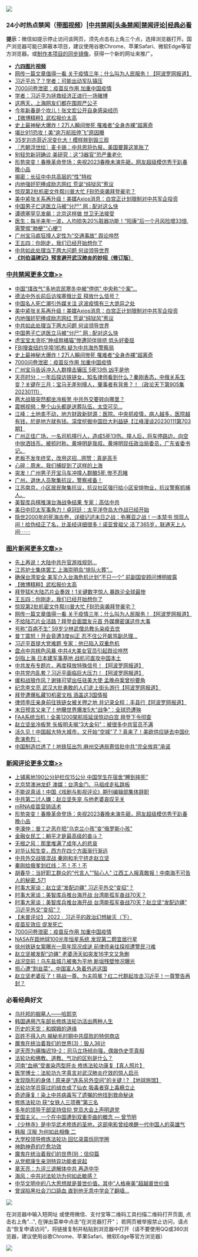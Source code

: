 ![](https://raw.githubusercontent.com/jsvpn/jsproxy/dev/64photo/fqnews-qr.jpg)

<div id="tt">
<h3>24小时热点禁闻（<a href="https://aaa.v2dns.tk/?QAjUl=BgRp5UNKRn&T5Vk=fPVH&Q59Ab=WxGE" target="_blank">带图视频</a>）|<a href="#%E4%B8%AD%E5%85%B1%E7%A6%81%E9%97%BB%E6%9B%B4%E5%A4%9A%E6%96%87%E7%AB%A0">中共禁闻</a>|<a href="#%E5%9B%BE%E7%89%87%E6%96%B0%E9%97%BB%E6%9B%B4%E5%A4%9A%E6%96%87%E7%AB%A0">头条禁闻</a>|<a href="#%E6%96%B0%E9%97%BB%E8%AF%84%E8%AE%BA%E6%9B%B4%E5%A4%9A%E6%96%87%E7%AB%A0">禁闻评论|<a href="#%E5%BF%85%E7%9C%8B%E7%BB%8F%E5%85%B8%E5%A5%BD%E6%96%87">经典必看</a></h3>
<div><b>提示：</b>微信如提示停止访问该网页，须先点击右上角三个点，选择浏览器打开。国产浏览器可能已屏蔽本项目，建议使用谷歌Chrome、苹果Safari、微软Edge等官方浏览器。或<a href="%E5%88%B6%E4%BD%9Cgit%E7%A6%81%E9%97%BB%E9%95%9C%E5%83%8F.md">制作本项目的同步镜像</a>，获得一个新的网址来推广。</div>
<ul>
<li><b><a href="http://d2.v2rss.gq/64.mp4" target="_blank">六四图片视频</a></b></li>
<li><a href="/topimagenews/20230112/1835529.md">网传一篇文章值得一看 关于疫情三年：什么叫为人民服务！【阿波罗网报道】</a></li>
<li><a href="/baitai/20230112/1835541.md">习近平怂了？学者：可能出动军队镇压</a></li>
<li><a href="/comments/20230112/1835315.md">7000问卷泄密：疫苗反作用 加重中国疫情</a></li>
<li><a href="/baitai/20230113/1835708.md">学者：习近平为拯救经济正进行一场赌博</a></li>
<li><a href="/cnnews/20230113/1835758.md">这两天，上海网友们都在围观严公子</a></li>
<li><a href="/cnnews/20230113/1835760.md">今年新春是个坎儿！张文宏公开自身感染经历</a></li>
<li><a href="/topimagenews/20230113/1835827.md">【微博精粹】武松报价太高</a></li>
<li><a href="/cbnews/20230112/1835573.md">史上最神秘大爆炸！2万人瞬间惨死 罹难者“全身赤裸”超离奇</a></li>
<li><a href="/cnnews/20230113/1835646.md">堪比911恐攻！美“逾万航班停飞”原因曝</a></li>
<li><a href="/yule/20230113/1835672.md">35岁刘亦菲近况变化大！模样胖到毁三观</a></li>
<li><a href="/ssgc/20230113/1835787.md">〖兲朝浮世绘〗麦卡锡：中共恩将仇报，美国要算这笔账了</a></li>
<li><a href="/cnnews/20230113/1835633.md">别轻忽新冠确诊 美研究：这“3器官”恐严重老化</a></li>
<li><a href="/comments/20230113/1835825.md">形势突变！春晚革命登场：央视2023春晚未演先砸，网友超级模仿秀干趴春晚小品</a></li>
<li><a href="/lifebaike/20230113/1835704.md">揭密：长征中中共高层的“性”特权</a></li>
<li><a href="/cbnews/20230113/1835792.md">内地强奸犯捧成励志网红 荒诞“纯狱风”惹议</a></li>
<li><a href="/topimagenews/20230112/1835582.md">惊现第2批机密文件帮川普大忙 FBI恐突袭拜登豪宅？</a></li>
<li><a href="/cbnews/20230113/1835793.md">美中紧张关系再升级！美媒Axios消息：白宫正计划限制对中共军企投资</a></li>
<li><a href="/cbnews/20230113/1835680.md">中国男子亡送医立马被“分尸” 网 : 配对这么快</a></li>
<li><a href="/baitai/20230113/1835720.md">谭德塞罕见发飙：北京这样做 世卫无法接受</a></li>
<li><a href="/sohnews/20230112/1835536.md">医生：每半来年一波，人均损失20%脏器功能！“阳康”后一个月风险增33倍,需警惕“肺梗”“心梗”!</a></li>
<li><a href="/ssgc/20230113/1835601.md">广州宝马疯狂撞人定性为“交通事故” 舆论哗然</a></li>
<li><a href="/topimagenews/20230113/1835791.md">王五四：你刚走，我们已经开始想你了</a></li>
<li><a href="/cbnews/20230113/1835689.md">中共如此处理当下两大问题 何谈领导世界</a></li>
<li><b><a href="/comments/20200207/1272816.md" target="_blank">《刘伯温碑记》预言避开武汉肺炎的妙招（修订版）</a></b></li>
</ul>
</div>

<div class="catlist">
<h3><a href="/cbnews/" target="_blank">中共禁闻</a><span><a href="/cbnews/" target="_blank" rel="nofollow">更多文章>></a></span></h3>
<ul>
<li><a href="/cbnews/20230113/1835921.md" target="_blank">中国“煤改气”多地农民寒冬中被“停供” 中央称“个案”…</a></li>
<li><a href="/cbnews/20230113/1835880.md" target="_blank">德法中外长前后访埃塞俄比亚 释放什么信号？</a></li>
<li><a href="/cbnews/20230113/1835812.md" target="_blank">中国名人死亡潮引外媒关注 这波疫情有三大诡异之处</a></li>
<li><a href="/cbnews/20230113/1835793.md" target="_blank">美中紧张关系再升级！美媒Axios消息：白宫正计划限制对中共军企投资</a></li>
<li><a href="/cbnews/20230113/1835792.md" target="_blank">内地强奸犯捧成励志网红 荒诞“纯狱风”惹议</a></li>
<li><a href="/cbnews/20230113/1835689.md" target="_blank">中共如此处理当下两大问题 何谈领导世界</a></li>
<li><a href="/cbnews/20230113/1835680.md" target="_blank">中国男子亡送医立马被“分尸” 网 : 配对这么快</a></li>
<li><a href="/cbnews/20230113/1835630.md" target="_blank">虎宝宝太贪吃“肿成胖橘猫”惨遭同伴排挤 低头好委屈</a></li>
<li><a href="/cbnews/20230113/1835608.md" target="_blank">FBI搜查纽约华埠1机构 疑为中共海外警察局</a></li>
<li><a href="/cbnews/20230112/1835573.md" target="_blank">史上最神秘大爆炸！2万人瞬间惨死 罹难者“全身赤裸”超离奇</a></li>
<li><a href="/comments/20230112/1835315.md" target="_blank">7000问卷泄密：疫苗反作用 加重中国疫情</a></li>
<li><a href="/cbnews/20230112/1835384.md" target="_blank">广州宝马告诉冲入人群撞击辗压 5死13伤 凶手是他</a></li>
<li><a href="/cbnews/20230112/1835379.md" target="_blank">天亮时分：一年后探访铁链女，知名律师看到什么？秦刚表态，中俄关系生变？关键在三月；宝马无差别撞人，肇事者有背景？！（政论天下第905集 20230111）</a></li>
<li><a href="/cbnews/20230112/1835333.md" target="_blank">两大战狼突然都坐冷板凳 中共外交要转向哪里？</a></li>
<li><a href="/cbnews/20230112/1835319.md" target="_blank">震撼视频：整个山头都是送葬队伍，太空可见…</a></li>
<li><a href="/cbnews/20230112/1835302.md" target="_blank">江峰：土地卖不动，地方财政新财源：医院。中央抓疫情，病人越多，医院越有钱，於是地方就有钱。深度挖掘中国巨大利益链【江峰漫谈20230111第703期】</a></li>
<li><a href="/comments/20230112/1835292.md" target="_blank">广州正佳广场，一名司机撞行人，造成5死13伤。撞人后，将车停路边，向空中抛洒钱币。被抓时称，黄坤明是我叔。黄坤明现任政治局委员，广东省委书记。</a></li>
<li><a href="/cbnews/20230112/1835226.md" target="_blank">老板不发年终奖，改用这招…网赞：真是高手</a></li>
<li><a href="/cbnews/20230112/1835213.md" target="_blank">心碎：周末，我们捕捉到了这样的上海</a></li>
<li><a href="/cbnews/20230112/1835212.md" target="_blank">突发！广州男子开宝马车冲撞人群酿5死,惨不忍睹</a></li>
<li><a href="/comments/20230112/1835210.md" target="_blank">广州，退休人员聚集抗议，警察戒备！</a></li>
<li><a href="/comments/20230112/1835209.md" target="_blank">江苏南京，小区居民聚集抗议，抗议社区强行给小区安排物业，抗议警察抓捕人。</a></li>
<li><a href="/cbnews/20230112/1835145.md" target="_blank">美智库兵棋推演台海战争结果 专家：高估中共</a></li>
<li><a href="/cbnews/20230111/1835092.md" target="_blank">美日中印太军事角力！卓冠廷：太平洋夺岛大作战已经开始</a></li>
<li><a href="/comments/20230111/1835061.md" target="_blank">隐世2000年的死海古卷，详细记述末日之战：弥赛亚之战！一本禁书 惊现人间！给伪经正了名，比圣经详细很多！诺亚曾祖父 活了365岁，联通天上人间⋯⋯</a></li>

</ul>
</div>
<div class="catlist">
<h3><a href="/topimagenews/" target="_blank">图片新闻</a><span><a href="/topimagenews/" target="_blank" rel="nofollow">更多文章>></a></span></h3>
<ul>
<li><a href="/topimagenews/20230113/1835928.md" target="_blank">先上再说！大陆中共升官游戏规则…</a></li>
<li><a href="/topimagenews/20230113/1835892.md" target="_blank">江苏护士集体罢工 上海崇明岛“排队火葬”…</a></li>
<li><a href="/topimagenews/20230113/1835861.md" target="_blank">确保台湾安全 美军介入台海危机计划“不只一个” 前副国安顾问博明披露</a></li>
<li><a href="/topimagenews/20230113/1835827.md" target="_blank">【微博精粹】武松报价太高</a></li>
<li><a href="/topimagenews/20230113/1835813.md" target="_blank">拜登猛K大陆芯片业奏效！1关键数字惊人 暴跌沦全球最惨</a></li>
<li><a href="/topimagenews/20230113/1835791.md" target="_blank">王五四：你刚走，我们已经开始想你了</a></li>
<li><a href="/topimagenews/20230112/1835582.md" target="_blank">惊现第2批机密文件帮川普大忙 FBI恐突袭拜登豪宅？</a></li>
<li><a href="/topimagenews/20230112/1835529.md" target="_blank">网传一篇文章值得一看 关于疫情三年：什么叫为人民服务！【阿波罗网报道】</a></li>
<li><a href="/topimagenews/20230112/1835495.md" target="_blank">不给陆芯片业活路？拜登会面盟友元首 外媒爆密谋这件大事</a></li>
<li><a href="/topimagenews/20230112/1835488.md" target="_blank">号称“百病不生” 59岁少林武僧总教头染疫去世</a></li>
<li><a href="/topimagenews/20230112/1835486.md" target="_blank">普丁震怒！开会竟遭3度纠正 忍不住公开飙骂副总理…</a></li>
<li><a href="/topimagenews/20230112/1835455.md" target="_blank">习近平首提大党难题 专家：他已陷入双重危机</a></li>
<li><a href="/topimagenews/20230112/1835435.md" target="_blank">盘点中共桃色风暴 中共4大美女官员引起舆论哗然</a></li>
<li><a href="/topimagenews/20230112/1835432.md" target="_blank">剑指上海 日本建军事基地 战机可直攻中国本土</a></li>
<li><a href="/topimagenews/20230112/1835359.md" target="_blank">中共发布专题片，再度释放特殊信号！【阿波罗网报道】</a></li>
<li><a href="/topimagenews/20230112/1835358.md" target="_blank">中共党内乱套？习近平面临巨大压力！【阿波罗网报道】</a></li>
<li><a href="/topimagenews/20230112/1835269.md" target="_blank">缓和战狼作风？谢锋可望出任驻美大使 孟晚舟案曾扮要角</a></li>
<li><a href="/topimagenews/20230112/1835191.md" target="_blank">纪念李文亮 武汉大批勇敢的人们走上街头游行【阿波罗网报道】</a></li>
<li><a href="/topimagenews/20230112/1835148.md" target="_blank">拜登遭爆私藏10机密文档 涵盖这3国情报</a></li>
<li><a href="/topimagenews/20230111/1835125.md" target="_blank">律师李庄亲身前往铁链女被关押之地 并记录全程：丰县行【阿波罗网报道】</a></li>
<li><a href="/topimagenews/20230111/1835114.md" target="_blank">末日预言又来了！他曝世界爆发5大“战争”：全球恐遭殃</a></li>
<li><a href="/topimagenews/20230111/1835098.md" target="_blank">FAA系统当机！全美1200架航班延误惊动白宫 拜登下令彻查</a></li>
<li><a href="/topimagenews/20230111/1835090.md" target="_blank">赵立坚坐冷板凳 矢板明夫揭“3大金句”：被很多中共官员不满</a></li>
<li><a href="/topimagenews/20230111/1835053.md" target="_blank">活久见！中国超大特大城市，又开始“空城”了？真来了！美欧供应链去中国化愈演愈烈；</a></li>
<li><a href="/topimagenews/20230111/1835037.md" target="_blank">中国制造烂透了！地铁狂出包 麻州交通局寄信批中共“完全放弃”承诺</a></li>

</ul>
</div>
<div class="catlist">
<h3><a href="/comments/" target="_blank">新闻评论</a><span><a href="/comments/" target="_blank" rel="nofollow">更多文章>></a></span></h3>
<ul>
<li><a href="/comments/20230113/1835938.md" target="_blank">上铺离地190公分护栏仅15公分 中国学生在宿舍“睡到摔死”</a></li>
<li><a href="/comments/20230113/1835937.md" target="_blank">北京禁澳洲龙虾 澳媒：台湾金门、马祖成走私跳板</a></li>
<li><a href="/comments/20230113/1835927.md" target="_blank">不能说真话！中国《戏剧与影视评论》期刊编辑部集体辞职</a></li>
<li><a href="/comments/20230113/1835868.md" target="_blank">中共第二讨人嫌：赵立坚失宠 与他老婆哀叹无关</a></li>
<li><a href="/comments/20230113/1835826.md" target="_blank">mRNA疫苗营销话术</a></li>
<li><a href="/comments/20230113/1835825.md" target="_blank">形势突变！春晚革命登场：央视2023春晚未演先砸，网友超级模仿秀干趴春晚小品</a></li>
<li><a href="/comments/20230113/1835797.md" target="_blank">李濠仲：普丁之恶在把“乌克兰小孩”变“俄罗斯小孩”</a></li>
<li><a href="/comments/20230113/1835777.md" target="_blank">金融女民工：躺平才是最高级的奋斗？</a></li>
<li><a href="/comments/20230113/1835776.md" target="_blank">无根之风：那里堆满了成年人的悲哀</a></li>
<li><a href="/comments/20230113/1835775.md" target="_blank">对华认知生变，西方在四个方面渐行渐远</a></li>
<li><a href="/comments/20230113/1835670.md" target="_blank">中共外交战狼混战 秦刚和毛宁挤走赵立坚</a></li>
<li><a href="/comments/20230113/1835652.md" target="_blank">秦刚给俄爹划红线：不！不！不</a></li>
<li><a href="/comments/20230113/1835638.md" target="_blank">胡春华：当好职工群众的“代言人”“贴心人” 江西工人报真敢报！中南海不可告人的秘密_571</a></li>
<li><a href="/comments/20230113/1835618.md" target="_blank">时事大家谈：赵立坚“发配边疆” 习近平外交“变招”？</a></li>
<li><a href="/comments/20230113/1835604.md" target="_blank">时事大家谈：美智库兵推台海开战 台湾能孤军奋战70天？</a></li>
<li><a href="/comments/20230112/1835590.md" target="_blank">时事大家谈：美智库兵推台海开战 台湾能孤军奋战70天？赵立坚“发配边疆” 习近平外交“变招”？</a></li>
<li><a href="/comments/20230112/1835549.md" target="_blank">【未普评论】 2022﹕习近平的政治幻想破灭（下）</a></li>
<li><a href="/comments/20230112/1835546.md" target="_blank">疫苗反效应 促发死亡</a></li>
<li><a href="/comments/20230112/1835315.md" target="_blank">7000问卷泄密：疫苗反作用 加重中国疫情</a></li>
<li><a href="/comments/20230112/1835537.md" target="_blank">NASA在距地球100光年恒星系统 发现第二颗宜居行星</a></li>
<li><a href="/comments/20230112/1835518.md" target="_blank">徐州铁链女案曝光一周年现况成谜 前律师亲往探视遭警民刁难</a></li>
<li><a href="/comments/20230112/1835517.md" target="_blank">赵立坚被发配“边疆” 老婆汤天如突发16字文又急删</a></li>
<li><a href="/comments/20230112/1835516.md" target="_blank">战况空前！乌东盐城几被夷为平地 断垣残壁惨况曝光</a></li>
<li><a href="/comments/20230112/1835418.md" target="_blank">担心遭“割韭菜”，中国富人急着外逃这国</a></li>
<li><a href="/comments/20230112/1835409.md" target="_blank">赵立坚老婆反了！挑战一尊、为夫鸣冤？红二代群起攻击习近平！一尊警告再封？</a></li>

</ul>
</div>

<div class="catlist">
<h3>必看经典好文</h3>
<ul>
<li><a href="/lifebaike/20210815/1606781.md" target="_blank">乌托邦的掘墓人——哈耶克</a></li>
<li><a href="/cbnews/20220922/1787482.md" target="_blank">韩国通用汽车部长修炼法轮功活出两种人生</a></li>
<li><a href="/cbnews/20190219/1083302.md" target="_blank">历史的天空：和嫦娥的道缘</a></li>
<li><a href="/lifebaike/20200711/1358994.md" target="_blank">百姓不得入内 揭秘毛时期中共腐败的特供商店</a></li>
<li><a href="/topimagenews/20180521/945342.md" target="_blank">魔鬼在统治着我们的世界(3)：毁人36计</a></li>
<li><a href="/tculture/20190304/1091074.md" target="_blank">逆天而为痛悔迟19-2：司马立场倾向强，偶做伪史歪真相</a></li>
<li><a href="/comments/20220329/1711172.md" target="_blank">法轮功和佛教、道教、气功的区别是什么？</a></li>
<li><a href="/comments/20210720/1514622.md" target="_blank">河南“血祸”受害染丙型肝炎 修炼法轮功康复【真人照片】</a></li>
<li><a href="/comments/20200820/1382989.md" target="_blank">医学博士：法轮功九字真言对武汉肺炎疗效的惊人启示</a></li>
<li><a href="/bannedvideo/20220611/1744386.md" target="_blank">发现隐形的身体 ! 原来是“连系另外空间”的关键 ! ? 【地球旅馆】</a></li>
<li><a href="/comments/20210317/1506773.md" target="_blank">法轮功学员穿过的绒衣成了仙衣 吸毒者穿上毒瘾立止</a></li>
<li><a href="/topimagenews/20210131/1478453.md" target="_blank">奇迹康复！染上中共病毒写了遗嘱的他找到救命秘诀</a></li>
<li><a href="/comments/20210720/1514058.md" target="_blank">修炼法轮功 获“女铁人三项赛”第三名</a></li>
<li><a href="/comments/20210307/1500218.md" target="_blank">多年的领导干部坚持信仰 党员大会上声明退党</a></li>
<li><a href="/comments/20210802/1598599.md" target="_blank">爱国主义，一个在中国遭到双重歪曲的概念 — 曾节明</a></li>
<li><a href="/comments/20201013/1412612.md" target="_blank">《少林寺》是中华武术修炼的圣地，这部电影曾经唤醒一代中国人的英雄气</a></li>
<li><a href="/bannedvideo/20220321/1707657.md" target="_blank">韩服 汉服 为何如此相像 二</a></li>
<li><a href="/cbnews/20210517/1548104.md" target="_blank">大学校领导修炼法轮功 回忆录震烁同学圈</a></li>
<li><a href="/comments/20220105/1675252.md" target="_blank">神韵神奇的疗愈功效</a></li>
<li><a href="/topimagenews/20180529/949649.md" target="_blank">魔鬼在统治着我们的世界(9)：信仰篇</a></li>
<li><a href="/comments/20210720/1516768.md" target="_blank">从党棍康生亲测特异功能者说起</a></li>
<li><a href="/comments/20131119/1029445.md" target="_blank">章天亮：九评三退解体中共 再造中华</a></li>
<li><a href="/comments/20191218/1228234.md" target="_blank">海风：中共对法轮功为何如此敏感？</a></li>
<li><a href="/comments/20221031/1804538.md" target="_blank">中华文明中的八大思想就是普世价值，其中“人格审美”超越普世价值</a></li>
<li><a href="/topimagenews/20200928/1404412.md" target="_blank">曾误陷黑社会刀口舔血 直到他无意中学会了翻墙&#8230;</a></li>

</ul>
</div>

![](https://raw.githubusercontent.com/jsvpn/jsproxy/dev/64photo/fqnews-qr.jpg)

在浏览器中输入短网址 或使用微信、支付宝等二维码工具扫描二维码打开页面, 点击右上角"...", 在弹出菜单中点击“在浏览器打开”； 若网页被举报禁止访问，请点击“恢复申请访问”，将链接复制并粘贴到浏览器中打开（请不要使用QQ或360浏览器，建议使用谷歌Chrome、苹果Safari、微软Edge等官方浏览器）

![](https://raw.githubusercontent.com/jsvpn/jsproxy/dev/64photo/wx.jpg)
